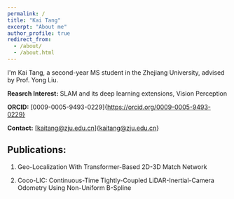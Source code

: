 ```yaml
---
permalink: /
title: "Kai Tang"
excerpt: "About me"
author_profile: true
redirect_from: 
  - /about/
  - /about.html
---
```



I'm Kai Tang, a second-year MS student in the Zhejiang University, advised by Prof. Yong Liu.

**Reasrch Interest:** SLAM and its deep learning extensions, Vision Perception

**ORCID:** [0009-0005-9493-0229]{https://orcid.org/0009-0005-9493-0229}

**Contact:** [kaitang@zju.edu.cn]{kaitang@zju.edu.cn}

Publications:
------
1. Geo-Localization With Transformer-Based 2D-3D Match Network

2. Coco-LIC: Continuous-Time Tightly-Coupled LiDAR-Inertial-Camera Odometry Using Non-Uniform B-Spline

